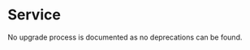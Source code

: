 <!-- NOTE: THIS FILE IS AUTOGENERATED. DO NOT EDIT BY HAND. -->
<!-- see templates/registry/markdown/attribute_namespace.md.j2 -->

# Service

No upgrade process is documented as no deprecations can be found.




